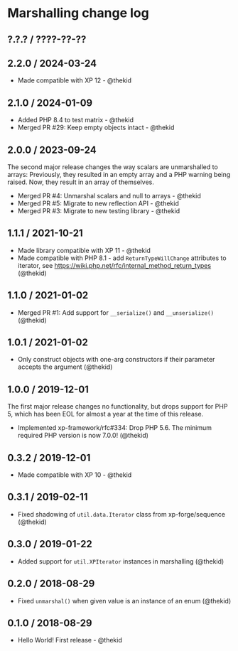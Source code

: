 Marshalling change log
======================

## ?.?.? / ????-??-??

## 2.2.0 / 2024-03-24

* Made compatible with XP 12 - @thekid

## 2.1.0 / 2024-01-09

* Added PHP 8.4 to test matrix - @thekid
* Merged PR #29: Keep empty objects intact - @thekid

## 2.0.0 / 2023-09-24

The second major release changes the way scalars are unmarshalled to
arrays: Previously, they resulted in an empty array and a PHP warning
being raised. Now, they result in an array of themselves.

* Merged PR #4: Unmarshal scalars and null to arrays - @thekid
* Merged PR #5: Migrate to new reflection API - @thekid
* Merged PR #3: Migrate to new testing library - @thekid

## 1.1.1 / 2021-10-21

* Made library compatible with XP 11 - @thekid
* Made compatible with PHP 8.1 - add `ReturnTypeWillChange` attributes to
  iterator, see https://wiki.php.net/rfc/internal_method_return_types
  (@thekid)

## 1.1.0 / 2021-01-02

* Merged PR #1: Add support for `__serialize()` and `__unserialize()`
  (@thekid)

## 1.0.1 / 2021-01-02

* Only construct objects with one-arg constructors if their parameter
  accepts the argument
  (@thekid)

## 1.0.0 / 2019-12-01

The first major release changes no functionality, but drops support for
PHP 5, which has been EOL for almost a year at the time of this release.

* Implemented xp-framework/rfc#334: Drop PHP 5.6. The minimum required
  PHP version is now 7.0.0!
  (@thekid)

## 0.3.2 / 2019-12-01

* Made compatible with XP 10 - @thekid

## 0.3.1 / 2019-02-11

* Fixed shadowing of `util.data.Iterator` class from xp-forge/sequence
  (@thekid)

## 0.3.0 / 2019-01-22

* Added support for `util.XPIterator` instances in marshalling
  (@thekid)

## 0.2.0 / 2018-08-29

* Fixed `unmarshal()` when given value is an instance of an enum
  (@thekid)

## 0.1.0 / 2018-08-29

* Hello World! First release - @thekid